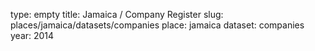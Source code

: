 type: empty
title: Jamaica / Company Register
slug: places/jamaica/datasets/companies
place: jamaica
dataset: companies
year: 2014
